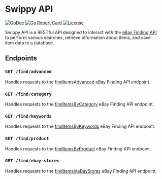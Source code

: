 # Swippy API

[![GoDoc](https://godoc.org/github.com/matthewdargan/swippy-api?status.svg)](https://godoc.org/github.com/matthewdargan/swippy-api)
[![Go Report Card](https://goreportcard.com/badge/github.com/matthewdargan/swippy-api)](https://goreportcard.com/report/github.com/matthewdargan/swippy-api)
[![License](https://img.shields.io/badge/License-Apache_2.0-blue.svg)](LICENSE)

Swippy API is a RESTful API designed to interact with the
[eBay Finding API](https://developer.ebay.com/api-docs/user-guides/static/finding-user-guide-landing.html)
to perform various searches, retrieve information about items, and save item
data to a database.

## Endpoints

### `GET /find/advanced`

Handles requests to the
[findItemsAdvanced](https://developer.ebay.com/Devzone/finding/CallRef/findItemsAdvanced.html)
eBay Finding API endpoint.

### `GET /find/category`

Handles requests to the
[findItemsByCategory](https://developer.ebay.com/Devzone/finding/CallRef/findItemsByCategory.html)
eBay Finding API endpoint.

### `GET /find/keywords`

Handles requests to the
[findItemsByKeywords](https://developer.ebay.com/Devzone/finding/CallRef/findItemsByKeywords.html)
eBay Finding API endpoint.

### `GET /find/product`

Handles requests to the
[findItemsByProduct](https://developer.ebay.com/Devzone/finding/CallRef/findItemsByProduct.html)
eBay Finding API endpoint.

### `GET /find/ebay-stores`

Handles requests to the
[findItemsIneBayStores](https://developer.ebay.com/Devzone/finding/CallRef/findItemsIneBayStores.html)
eBay Finding API endpoint.
